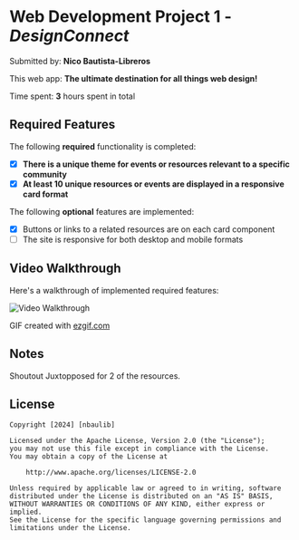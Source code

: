 # Web Development Project 1 - *DesignConnect*

Submitted by: **Nico Bautista-Libreros**

This web app: **The ultimate destination for all things web design!**

Time spent: **3** hours spent in total

## Required Features

The following **required** functionality is completed:

- [x] **There is a unique theme for events or resources relevant to a specific community**
- [x] **At least 10 unique resources or events are displayed in a responsive card format**

The following **optional** features are implemented:

- [x] Buttons or links to a related resources are on each card component
- [ ] The site is responsive for both desktop and mobile formats

## Video Walkthrough

Here's a walkthrough of implemented required features:

<img src='https://i.imgur.com/cL4RFDw.gif' title='Video Walkthrough' width='' alt='Video Walkthrough' />

<!-- Replace this with whatever GIF tool you used! -->
GIF created with [ezgif.com](https://ezgif.com/video-to-gif/)

## Notes

Shoutout Juxtopposed for 2 of the resources. 

## License

    Copyright [2024] [nbaulib]

    Licensed under the Apache License, Version 2.0 (the "License");
    you may not use this file except in compliance with the License.
    You may obtain a copy of the License at

        http://www.apache.org/licenses/LICENSE-2.0

    Unless required by applicable law or agreed to in writing, software
    distributed under the License is distributed on an "AS IS" BASIS,
    WITHOUT WARRANTIES OR CONDITIONS OF ANY KIND, either express or implied.
    See the License for the specific language governing permissions and
    limitations under the License.
